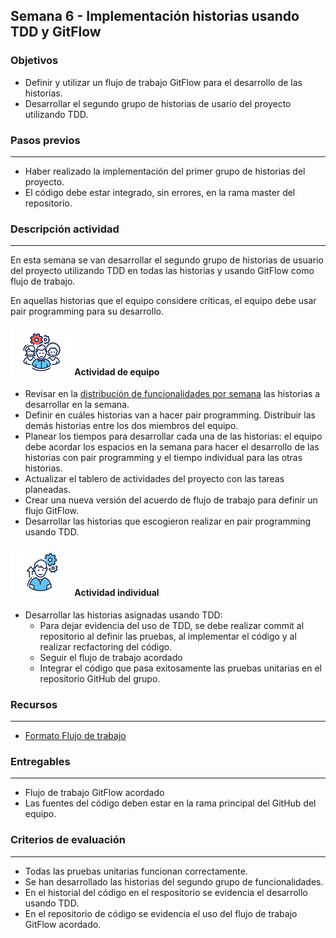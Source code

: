 ## Semana 6  - Implementación historias usando TDD y GitFlow

### Objetivos

* Definir y utilizar un flujo de trabajo GitFlow para el desarrollo de las historias.
* Desarrollar el segundo grupo de historias de usario del proyecto utilizando TDD.

### Pasos previos
---

* Haber realizado la implementación del primer grupo de historias del proyecto. 
* El código debe estar integrado, sin errores, en la rama master del repositorio.

### Descripción actividad
---

En esta semana se van desarrollar el segundo grupo de historias de usuario del proyecto utilizando TDD en todas las historias y usando GitFlow como flujo de trabajo. 

En aquellas historias que el equipo considere críticas, el equipo debe usar pair programming para su desarrollo.

#### ![](./../../assets/images/grupo.png) Actividad de equipo
* Revisar en la [distribución de funcionalidades por semana](./MT1PEA-PlanDesarrolloHistorias202020.md) las historias a desarrollar en la semana.
* Definir en cuáles historias van a hacer pair programming. Distribuir las demás historias entre los dos miembros del equipo.
* Planear los tiempos para desarrollar cada una de las historias: el equipo debe acordar los espacios en la semana para hacer el desarrollo de las historias con pair programming y el tiempo individual para las otras historias. 
* Actualizar el tablero de actividades del proyecto con las tareas planeadas.
* Crear una nueva versión del acuerdo de flujo de trabajo para definir un flujo GitFlow.
* Desarrollar las historias que escogieron realizar en pair programming usando TDD.

#### ![](./../../assets/images/individuo.png) Actividad individual

* Desarrollar las historias asignadas usando TDD:
    * Para dejar evidencia del uso de TDD, se debe realizar commit al repositorio al definir las pruebas, al implementar el código y al realizar recfactoring del código. 
    * Seguir el flujo de trabajo acordado
    * Integrar el código que pasa exitosamente las pruebas unitarias en el repositorio GitHub del grupo.


### Recursos

---
* [Formato Flujo de trabajo](./../semana4/MT1PEA-FM-FlujoDeTrabajo.md) 

### Entregables
---

* Flujo de trabajo GitFlow acordado
* Las fuentes del código deben estar en la rama principal del GitHub del equipo.


### Criterios de evaluación
---
* Todas las pruebas unitarias funcionan correctamente. 
* Se han desarrollado las historias del segundo grupo de funcionalidades.
* En el historial del código en el respositorio se evidencia el desarrollo usando TDD.
* En el repositorio de código se evidencia el uso del flujo de trabajo GitFlow acordado.
